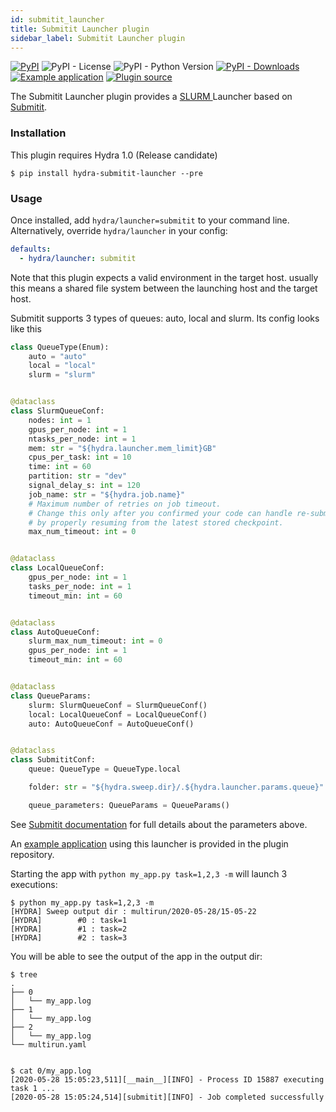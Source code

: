 ```yaml
---
id: submitit_launcher
title: Submitit Launcher plugin
sidebar_label: Submitit Launcher plugin
---
```

[![PyPI](https://img.shields.io/pypi/v/hydra-submitit-launcher)](https://pypi.org/project/hydra-submitit-launcher/)
![PyPI - License](https://img.shields.io/pypi/l/hydra-submitit-launcher)
![PyPI - Python Version](https://img.shields.io/pypi/pyversions/hydra-submitit-launcher)
[![PyPI - Downloads](https://img.shields.io/pypi/dm/hydra-submitit-launcher.svg)](https://pypistats.org/packages/hydra-submitit-launcher)
[![Example application](https://img.shields.io/badge/-Example%20application-informational)](https://github.com/facebookresearch/hydra/tree/master/plugins/hydra_submitit_launcher/example)
[![Plugin source](https://img.shields.io/badge/-Plugin%20source-informational)](https://github.com/facebookresearch/hydra/tree/master/plugins/hydra_submitit_launcher)

The Submitit Launcher plugin provides a [SLURM ](https://slurm.schedmd.com/documentation.html) Launcher based on [Submitit](https://github.com/facebookincubator/submitit).

### Installation
This plugin requires Hydra 1.0 (Release candidate)
```commandline
$ pip install hydra-submitit-launcher --pre
```

### Usage
Once installed, add `hydra/launcher=submitit` to your command line. Alternatively, override `hydra/launcher` in your config:

```yaml
defaults:
  - hydra/launcher: submitit
```

Note that this plugin expects a valid environment in the target host. usually this means a shared file system between
the launching host and the target host.

Submitit supports 3 types of queues: auto, local and slurm. Its config looks like this
```python
class QueueType(Enum):
    auto = "auto"
    local = "local"
    slurm = "slurm"


@dataclass
class SlurmQueueConf:
    nodes: int = 1
    gpus_per_node: int = 1
    ntasks_per_node: int = 1
    mem: str = "${hydra.launcher.mem_limit}GB"
    cpus_per_task: int = 10
    time: int = 60
    partition: str = "dev"
    signal_delay_s: int = 120
    job_name: str = "${hydra.job.name}"
    # Maximum number of retries on job timeout.
    # Change this only after you confirmed your code can handle re-submission
    # by properly resuming from the latest stored checkpoint.
    max_num_timeout: int = 0


@dataclass
class LocalQueueConf:
    gpus_per_node: int = 1
    tasks_per_node: int = 1
    timeout_min: int = 60


@dataclass
class AutoQueueConf:
    slurm_max_num_timeout: int = 0
    gpus_per_node: int = 1
    timeout_min: int = 60


@dataclass
class QueueParams:
    slurm: SlurmQueueConf = SlurmQueueConf()
    local: LocalQueueConf = LocalQueueConf()
    auto: AutoQueueConf = AutoQueueConf()


@dataclass
class SubmititConf:
    queue: QueueType = QueueType.local

    folder: str = "${hydra.sweep.dir}/.${hydra.launcher.params.queue}"

    queue_parameters: QueueParams = QueueParams()
```

See [Submitit documentation](https://github.com/facebookincubator/submitit) for full details about the parameters above.

An [example application](https://github.com/facebookresearch/hydra/tree/master/plugins/hydra_submitit_launcher/example) using this launcher is provided in the plugin repository.

Starting the app with `python my_app.py task=1,2,3 -m` will launch 3 executions:

```text
$ python my_app.py task=1,2,3 -m
[HYDRA] Sweep output dir : multirun/2020-05-28/15-05-22
[HYDRA]        #0 : task=1
[HYDRA]        #1 : task=2
[HYDRA]        #2 : task=3
```
You will be able to see the output of the app in the output dir:
```commandline
$ tree
.
├── 0
│   └── my_app.log
├── 1
│   └── my_app.log
├── 2
│   └── my_app.log
└── multirun.yaml


$ cat 0/my_app.log 
[2020-05-28 15:05:23,511][__main__][INFO] - Process ID 15887 executing task 1 ...
[2020-05-28 15:05:24,514][submitit][INFO] - Job completed successfully
```

